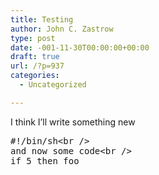 ```yaml
---
title: Testing
author: John C. Zastrow
type: post
date: -001-11-30T00:00:00+00:00
draft: true
url: /?p=937
categories:
  - Uncategorized

---
```

I think I&#8217;ll write something new

<pre>#!/bin/sh&lt;br /&gt;
and now some code&lt;br /&gt;
if 5 then foo</pre>
